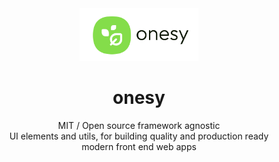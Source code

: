 
</br>
</br>

<p align='center'>
  <a target='_blank' rel='noopener noreferrer' href='#'>
    <img width='auto' height='84' src='https://raw.githubusercontent.com/onesy-me/onesy/refs/heads/main/utils/images/logo.png' alt='onesy logo' />
  </a>
</p>

<h1 align='center'>onesy</h1>

<div align='center'>
   MIT / Open source framework agnostic<br />UI elements and utils, for building quality and production ready<br />modern front end web apps
</div>

<br />

<br />
